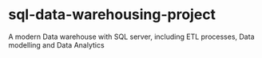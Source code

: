 # sql-data-warehousing-project
A modern Data warehouse with SQL server, including ETL processes, Data modelling and Data Analytics
